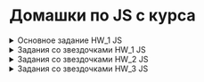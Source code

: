 # Домашки по JS с курса
<details>
  <summary>Основное задание HW_1 JS</summary>

 1. Создать переменную “item_1”
 2. Присвоить переменной item_1 цифру 5.
 3. Вывести в консоль item_1.
 4. Создать переменную “item_2”
 5. Присвоить переменной item_2 цифру 3.
 6. Вывести в консоль item_2.
 7. Создать переменную “item_3”
 8. Присвоить переменной item_3 сложение item_1 и item_2.
 9. Вывести в консоль item_3.
 10. Создать переменную “item_4”
 11. Присвоить переменной item_4 строку “Yolochka”
 12. Вывести в консоль item_4.
 13. Вывести в консоль сложение item_3 и item_4.
 14. Вывести в консоль умножение item_3 и item_4.
 15. Создать переменную “item_5”
 16. Присвоить переменной item_5 переменную item_3
 17. Создать переменную item_6.
 18. Создать переменную item_6_type
 19. Присвоить переменной item_6 значение 15
 20. Присвоить переменной item_6_type тип переменной item_6
 21. Вывести в консоль тип данных item_6 в виде ——  “item_6 == ”  item_6,  “item_6_type == ”  item_6_type ——  
 22. Создать переменную item_7 и в ней преобразовать item_6 в String.
 23. Создать переменную item_7_type
 24. Присвоить переменной item_7_type тип переменной item_7
 25. Вывести в консоль тип данных item_7 в виде ——  “item_7 == ”  item_7,  “item_7_type == ”  item_7_type ——  
 26. Создать переменную “age_1” и присвоить ей значение 10
 27. Создать переменную “age_2” и присвоить ей значение 18
 28. Создать переменную “age_3” и присвоить ей значение 60
 29. Создать if в котором будите проверять значение переменной age_1
 30. Если age_1 < age_2, вывести в консоль “You don’t have access cause your age is ” + age_1 + “ It’s less then ”
 31. Если age_1 >=  age_2 и age_1 <  age_3, вывести в консоль “Welcome  !”
 32. Если age_1  > age_3, вывести в консоль “Keep calm and look Culture channel”.
 33. Иначе выводите “Technical work”.
  
</details>
<details>
  <summary>Задания со звездочками HW_1 JS</summary>  

  **HW_1_1.js:**
>Преобразовать написанный код в 26-33 пунктах в функцию, принимающую на вход возраст.
Пример: const checkAge = function(age) {
Ваши преобразования
}
Вывести в консоль результат работы функции с возрастами 17, 18, 61

**HW_1_2.js:**
>Преобразовать задание 1* таким образом, чтобы первым делом в функции проверялся тип данных. И если он не Number - кидалась ошибка.

**HW_1_3.js:**
>Преобразовать 2* таким образом, чтобы значение '2' (строка в которой лежит ТОЛЬКО ЦИФРА) пропускалось, преобразовываясь в number

**HW_1_4.js:**
>Преобразовать задание 3* таким образом, чтобы возраст вводится используя функцию prompt в привязанной верстке
  </details>
  
<details>
  <summary>Задания со звездочками HW_2 JS</summary>  

  **HW_2_1.js:**
> 1 Написать скриптик, который сосчитает и выведет результат от возведения 2 в степень 10, начиная со степени 1

>  1* Преобразовать 1 задачу в функцию, принимающую на вход степень, в которую будет возводиться число 2

**HW_2_2.js:**
> 2 Написать скрипт, который выведет 5 строк в консоль таким образом, чтобы в первой строчке выводилось :), во второй :):) и так далее
Пример в консоли:
:)
:):)
:):):)
:):):):)
:):):):):)

> 2* Преобразовать 2 задачу в функцию, принимающую на вход строку, которая и будет выводиться в консоль (как в условии смайлик), а также количество строк для вывода 
e.g. function printSmile(stroka, numberOfRows)

**HW_2_3.js:**
> 3** Написать функцию, которая принимает на вход слово. Задача функции посчитать и вывести в консоль, сколько в слове гласных, и сколько согласных букв.
e.g. function getWordStructure(word)
В консоли: 
Слово (word) состоит из  (число) гласных и (число) согласных букв. Проверки: 'case', 'Case', 'Check-list'

**HW_2_4.js:**
> 4** Написать функцию, которая проверяет, является ли слово палиндромом
e.g. function isPalindrom(word)
Проверки: 'abba', 'Abba'
  </details>  

<details>
  <summary>Задания со звездочками HW_3 JS</summary>

**task_1.js:**

>Написать функцию, которая найдет и выведет в консоль юзеров, зарегистрированных 09.10.2021 и 10.10.2021). Массив в task1.txt

**task_2.js**

>Откройте в VSCode task2.json файл. Скопируйте из него JSONку, вставьте в свой код (присвоив в переменную).

>Дан массив объектов. Каждый объект является идентификационной карточкой человека. Нам нужно хранить только уникальные значения в этом массиве. Реализуйте функцию, которая будет выполнять эту работу.
>Реализуйте считывание из JSONки из файла task2.json с помощью, например, модуля fs. для дальнейшего использования в функции, описанной в задании

**task_3.js**
>В файле task3.txt найдете структуру компании и задания, необходимые выполнить.
  
</details> 
